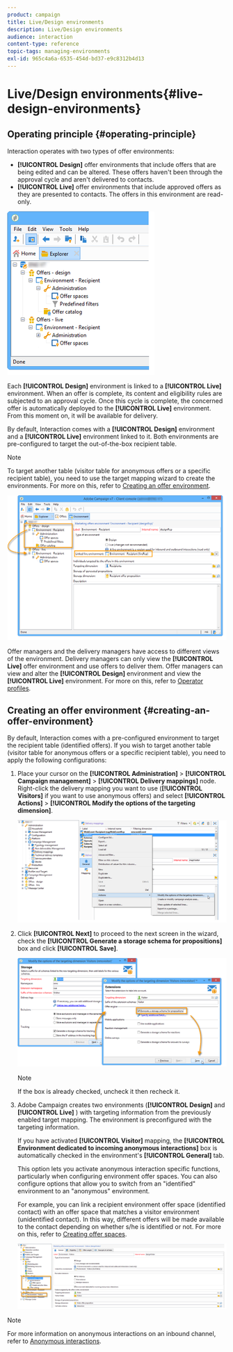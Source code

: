 ```yaml
---
product: campaign
title: Live/Design environments
description: Live/Design environments
audience: interaction
content-type: reference
topic-tags: managing-environments
exl-id: 965c4a6a-6535-454d-bd37-e9c8312b4d13
---
```

# Live/Design environments{#live-design-environments}

## Operating principle {#operating-principle}

Interaction operates with two types of offer environments:

* **[!UICONTROL Design]** offer environments that include offers that are being edited and can be altered. These offers haven't been through the approval cycle and aren't delivered to contacts.
* **[!UICONTROL Live]** offer environments that include approved offers as they are presented to contacts. The offers in this environment are read-only.

![](assets/offer_environments_overview_001.png)

Each **[!UICONTROL Design]** environment is linked to a **[!UICONTROL Live]** environment. When an offer is complete, its content and eligibility rules are subjected to an approval cycle. Once this cycle is complete, the concerned offer is automatically deployed to the **[!UICONTROL Live]** environment. From this moment on, it will be available for delivery.

By default, Interaction comes with a **[!UICONTROL Design]** environment and a **[!UICONTROL Live]** environment linked to it. Both environments are pre-configured to target the out-of-the-box recipient table.

>[!NOTE]
>
>To target another table (visitor table for anonymous offers or a specific recipient table), you need to use the target mapping wizard to create the environments. For more on this, refer to [Creating an offer environment](#creating-an-offer-environment).

![](assets/offer_environments_overview_002.png)

Offer managers and the delivery managers have access to different views of the environment. Delivery managers can only view the **[!UICONTROL Live]** offer environment and use offers to deliver them. Offer managers can view and alter the **[!UICONTROL Design]** environment and view the **[!UICONTROL Live]** environment. For more on this, refer to [Operator profiles](../../interaction/using/operator-profiles.md).

## Creating an offer environment {#creating-an-offer-environment}

By default, Interaction comes with a pre-configured environment to target the recipient table (identified offers). If you wish to target another table (visitor table for anonymous offers or a specific recipient table), you need to apply the following configurations:

1. Place your cursor on the **[!UICONTROL Administration]** > **[!UICONTROL Campaign management]** > **[!UICONTROL Delivery mappings]** node. Right-click the delivery mapping you want to use (**[!UICONTROL Visitors]** if you want to use anonymous offers) and select **[!UICONTROL Actions]** > **[!UICONTROL Modify the options of the targeting dimension]**.

   ![](assets/offer_env_anonymous_001.png)

1. Click **[!UICONTROL Next]** to proceed to the next screen in the wizard, check the **[!UICONTROL Generate a storage schema for propositions]** box and click **[!UICONTROL Save]**.

   ![](assets/offer_env_anonymous_002.png)

   >[!NOTE]
   >
   >If the box is already checked, uncheck it then recheck it.

1. Adobe Campaign creates two environments (**[!UICONTROL Design]** and **[!UICONTROL Live]** ) with targeting information from the previously enabled target mapping. The environment is preconfigured with the targeting information.

   If you have activated **[!UICONTROL Visitor]** mapping, the **[!UICONTROL Environment dedicated to incoming anonymous interactions]** box is automatically checked in the environment's **[!UICONTROL General]** tab.

   This option lets you activate anonymous interaction specific functions, particularly when configuring environment offer spaces. You can also configure options that allow you to switch from an "identified" environment to an "anonymous" environment.

   For example, you can link a recipient environment offer space (identified contact) with an offer space that matches a visitor environment (unidentified contact). In this way, different offers will be made available to the contact depending on whether s/he is identified or not. For more on this, refer to [Creating offer spaces](../../interaction/using/creating-offer-spaces.md).

   ![](assets/offer_env_anonymous_003.png)

>[!NOTE]
>
>For more information on anonymous interactions on an inbound channel, refer to [Anonymous interactions](../../interaction/using/anonymous-interactions.md).
